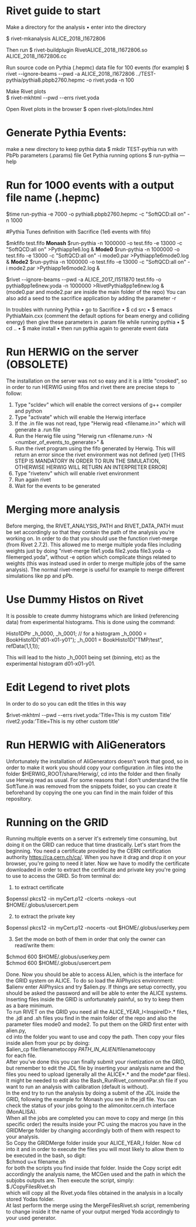 # Rivet guide to start

Make a directory for the analysis 
•	enter into the directory

$  rivet-mkanalysis ALICE_2018_I1672806 

Then run
$  rivet-buildplugin RivetALICE_2018_I1672806.so ALICE_2018_I1672806.cc 

Run source code on Pythia (.hepmc) data file for 100 events (for example)
$ rivet --ignore-beams --pwd -a ALICE_2018_I1672806 ../TEST-pythia/pythia8.pbpb2760.hepmc -o rivet.yoda -n 100

Make Rivet plots  
$ rivet-mkhtml --pwd --errs rivet.yoda

Open Rivet plots in the browser
$ open rivet-plots/index.html


# Generate Pythia Events:

make a new directory to keep pythia data
$ mkdir TEST-pythia
run with PbPb parameters (.params) file
Get Pythia running options
$ run-pythia —help

# Run for 1000 events with a output file name (.hepmc)
$time run-pythia -e 7000 -o pythia8.pbpb2760.hepmc -c "SoftQCD:all on" -n 1000

#Pythia Tunes definition with Sacrifice (1e6 events with fifo)

$mkfifo test.fifo
**Monash**
$run-pythia -n 1000000 -o test.fifo -e 13000 -c "SoftQCD:all on" >Pythiapp1e6.log &
**Mode0**
$run-pythia -n 1000000 -o test.fifo -e 13000 -c "SoftQCD:all on" -i mode0.par >Pythiapp1e6mode0.log &
**Mode2**
$run-pythia -n 1000000 -o test.fifo -e 13000 -c "SoftQCD:all on" -i mode2.par >Pythiapp1e6mode2.log &

$rivet --ignore-beams --pwd -a ALICE_2017_I1511870 test.fifo -o pythia8pp1e6new.yoda -n 1000000 >RivetPythia8pp1e6new.log &
(mode0.par and mode2.par are inside the main folder of the repo)
You can also add a seed to the sacrifice application by adding the parameter -r

In troubles with running Pythia
•	go to Sacrifice
•	$ cd src
•	$ emacs PythiaMain.cxx (comment the default options for beam energy and colliding energy) then give these parameters in .param file while running pythia
•	$ cd ..
•	$ make install
•	then run pythia again to generate event data

# Run HERWIG on the server (OBSOLETE)
The installation on the server was not so easy and it is a little "crooked", so in order to run HERWIG using fifos and rivet there are precise steps to follow:

1) Type "scldev" which will enable the correct versions of g++ compiler and python
2) Type "activate" which will enable the Herwig interface
3) If the .in file was not read, type "Herwig read <filename.in>" which will generate a .run file
4) Run the Herwig file using "Herwig run <filename.run> -N <number_of_events_to_generate>" & 
5) Run the rivet program using the fifo generated by Herwig. This will return an error since the rivet environment was not defined (yet) [THIS STEP IS MANDATORY IN ORDER TO RUN THE SIMULATION, OTHERWISE HERWIG WILL RETURN AN INTERPRETER ERROR]
6) Type "rivetenv" which will enable rivet environment
7) Run again rivet
8) Wait for the events to be generated

# Merging more analysis

Before merging, the RIVET_ANALYSIS_PATH and RIVET_DATA_PATH must be set accordingly so that they contain the path of the analysis you're working on. 
In order to do that you should use the function rivet-merge (from Rivet 2.7.2). This allowed me to merge multiple yoda files including weights just by doing "rivet-merge file1.yoda file2.yoda file3.yoda -o filemerged.yoda", without -e option which complicate things related to weights (this was instead used in order to merge multiple jobs of the same analysis).
The normal rivet-merge is useful for example to merge different simulations like pp and pPb.

# Use Dummy Histos on Rivet

It is possible to create dummy histograms which are linked (referencing data) from experimental histograms. This is done using the command:

Histo1DPtr   \_h\_0000, \_h\_0001; // for a histogram
\_h\_0000 = BookHisto1D("d01-x01-y01");
\_h\_0001 = BookHisto1D("TMP/test", refData(1,1,1));

This will lead to the histo _h_0001 being set (binning, etc) as the experimental histogram d01-x01-y01.

# Edit Legend to rivet plots

In order to do so you can edit the titles in this way

$rivet-mkhtml --pwd --errs rivet.yoda:'Title=This is my custom Title' rivet2.yoda:'Title=This is my other custom title'

# Run HERWIG with AliGenerators

Unfortunately the installation of AliGenerators doesn't work that good, so in order to make it work you should copy your configuration .in files
into the folder $HERWIG_ROOT/share/Herwig/, cd into the folder and then finally use Herwig read as usual. 
For some reasons that I don't understand the file SoftTune.in was removed from the snippets folder, so you can create it beforehand by copying the one 
you can find in the main folder of this repository.

# Running on the GRID

Running multiple events on a server it's extremely time consuming, but doing it on the GRID can reduce that time drastically. 
Let's start from the beginning. You need a certificate provided by the CERN certification authority https://ca.cern.ch/ca/. 
When you have it drag and drop it on your browser, you're going to need it later. 
Now we have to modify the certificate downloaded in order to extract the certificate and private key you're going to use to access the GRID. 
So from terminal do:
1) to extract certificate

$openssl pkcs12 -in myCert.p12 -clcerts -nokeys -out $HOME/.globus/usercert.pem 

2) to extract the private key

$openssl pkcs12 -in myCert.p12 -nocerts -out $HOME/.globus/userkey.pem

3) Set the mode on both of them in order that only the owner can read/write them: 

$chmod 600 $HOME/.globus/userkey.pem  
$chmod 600 $HOME/.globus/usercert.pem

Done. Now you should be able to access ALIen, which is the interface for the GRID system on ALICE. 
To do so load the AliPhysics environment: 
$alienv enter AliPhysics
and try $alien.py. If things are setup correctly, you should be asked the password and will be able to enter the ALICE systems.   
Inserting files inside the GRID is unfortunately painful, so try to keep them as a bare minimum.  
To run RIVET on the GRID you need all the ALICE_YEAR_I\<InspireID\>.* files, the .jdl and .sh files you find in the main folder 
of the repo and also the parameter files mode0 and mode2. To put them on the GRID first enter with alien.py,   
cd into the folder you want to use and copy the path. Then copy your files inside alien from your pc by doing:  
$alien_cp file:filenametocopy *PATH_IN_ALIEN*/filenametocopy  
for each file.  
After you've done this you can finally submit your rivetization on the GRID, but remember to edit the JDL file by inserting your 
analysis name and the files you need to upload (generally all the ALICE*.* and the mode*.par files). It might be needed to edit also the Bash_RunRivet_commonPar.sh file if you want to run an analysis with calibration (default is without).    
In the end try to run the analysis by doing a submit of the JDL inside the GRID, following the example for Monash you see in the jdl file. 
You can check the status of your jobs going to the alimonitor.cern.ch interface (MonALISA).  
When all the jobs are completed you can move to copy and merge (in this specific order) the results inside your PC using the macros you have in the GRIDMerge folder by changing accordingly both of them with respect to your analysis.  
So Copy the GRIDMerge folder inside your ALICE_YEAR_I<ID> folder. Now cd into it and in order to execute the files you will most likely to allow them to be executed in the bash, so digit:  
$chmod u+x filename.sh  
for both the scripts you find inside that folder. Inside the Copy script edit accordingly the analysis name, the MCGen used and the path in which the subjobs outputs are. Then execute the script, simply:  
$./CopyFilesRivet.sh  
which will copy all the Rivet.yoda files obtained in the analysis in a locally stored Yodas folder.  
At last perform the merge using the MergeFilesRivet.sh script, remembering to change inside it the name of your output merged Yoda accordingly to your used generator. 
